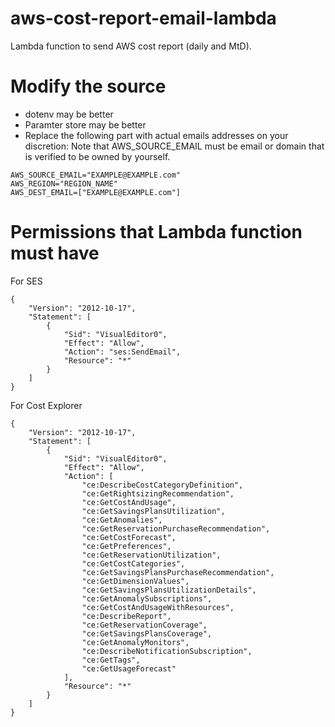 # aws-cost-report-email-lambda

Lambda function to send AWS cost report (daily and MtD).

# Modify the source

- dotenv may be better
- Paramter store may be better
- Replace the following part with actual emails addresses on your discretion: Note that AWS_SOURCE_EMAIL must be email or domain that is verified to be owned by yourself.

```
AWS_SOURCE_EMAIL="EXAMPLE@EXAMPLE.com"
AWS_REGION="REGION_NAME"
AWS_DEST_EMAIL=["EXAMPLE@EXAMPLE.com"]
```

# Permissions that Lambda function must have

For SES

```
{
    "Version": "2012-10-17",
    "Statement": [
        {
            "Sid": "VisualEditor0",
            "Effect": "Allow",
            "Action": "ses:SendEmail",
            "Resource": "*"
        }
    ]
}
```

For Cost Explorer

```
{
    "Version": "2012-10-17",
    "Statement": [
        {
            "Sid": "VisualEditor0",
            "Effect": "Allow",
            "Action": [
                "ce:DescribeCostCategoryDefinition",
                "ce:GetRightsizingRecommendation",
                "ce:GetCostAndUsage",
                "ce:GetSavingsPlansUtilization",
                "ce:GetAnomalies",
                "ce:GetReservationPurchaseRecommendation",
                "ce:GetCostForecast",
                "ce:GetPreferences",
                "ce:GetReservationUtilization",
                "ce:GetCostCategories",
                "ce:GetSavingsPlansPurchaseRecommendation",
                "ce:GetDimensionValues",
                "ce:GetSavingsPlansUtilizationDetails",
                "ce:GetAnomalySubscriptions",
                "ce:GetCostAndUsageWithResources",
                "ce:DescribeReport",
                "ce:GetReservationCoverage",
                "ce:GetSavingsPlansCoverage",
                "ce:GetAnomalyMonitors",
                "ce:DescribeNotificationSubscription",
                "ce:GetTags",
                "ce:GetUsageForecast"
            ],
            "Resource": "*"
        }
    ]
}
```
